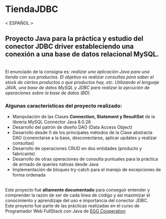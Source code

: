 # TiendaJDBC
< ESPAÑOL >
<h2>Proyecto Java para la práctica y estudio del conector JDBC driver estableciendo una conexión a una base de datos relacional MySQL.</h2>
<br>
El enunciado de la consigna es: <i> realizar una aplicación Java para una tienda con sus 
productos. El objetivo es realizar consultas para saber el stock de ciertos productos 
o que productos hay, etc. Utilizando el lenguaje JAVA, una base de datos MySQL y
JDBC para realizar la ejecución de operaciones sobre la base de datos (BD).</i>
<br>
<h3>Algunas características del proyecto realizado:</h3>
<ul>
  <li>Manipulación de las Clases <strong>Connection, Statement y ResultSet</strong> de la libreria MySQL Connector Java 8.0.26</li>
  <li>Desarrollo del patrón de diseño DAO (Data Access Object)</li>
  <li>Desarrollo desde 0 de los principales métodos de la Clase abstracta DAO (conenctarse a la base, desconectarse, aplicar updates y realizar consultas)</li>
  <li>Desarrollo de operaciones CRUD en dos entidades (producto y fabricante)</li>
  <li>Desarrollo de otras operaciones de consulta puntuales para la práctica de armado de queries nativas desde Java</li>
  <li>Implementación de bloques try-catch para el manejo de excepciones de forma ordenada</li>
</ul>
<br>
Este proyecto fué <strong>altamente documentado</strong> para conseguir entender y comprender la razón de ser de cada línea de código y así maximizar el
conocimiento y aprendizaje del uso e importancia del conector JDBC.

<br>
Este proyecto fue parte de las prácticas realizadas en el curso de Programador Web FullStack con Java de <a href="https://www.linkedin.com/company/eggcooperation/" target="blank_">EGG Cooperation</a>


